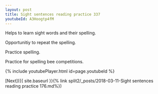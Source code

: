 ```yaml
---
layout: post
title: Sight sentences reading practice 337
youtubeId: A3Hoogtp4fM
---
```

 
 
Helps to learn sight words and their spelling.

Opportunitiy to repeat the spelling. 

Practice spelling. 
 
Practice for spelling bee competitions. 
 
{% include youtubePlayer.html id=page.youtubeId %}
 
 

[Next]({{ site.baseurl }}{% link  split2/_posts/2018-03-11-Sight sentences reading practice 176.md%})
 
